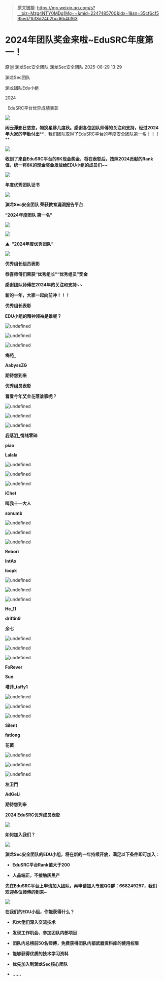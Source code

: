 > **原文链接**: https://mp.weixin.qq.com/s?__biz=Mzg4NTY0MDg1Mg==&mid=2247485700&idx=1&sn=35cf6cf595ed71b18d24b2bcd6b4b163

#  2024年团队奖金来啦~EduSRC年度第一！  
原创 渊龙Sec安全团队  渊龙Sec安全团队   2025-06-29 13:29  
  
渊龙Sec团队  
  
渊龙团队Edu小组  
  
2024  
  
  EduSRC平台优异成绩表彰  
  
  
![](https://mmbiz.qpic.cn/sz_mmbiz_png/fiajytAx7Ibeia6u6Bmaia12uMUh9hBjMrTZq5Z3qJPN8Jx8suXQdpu8iapbfjMaCrtV3icXRfy7j0iaej7I72m4KOlQ/640?wx_fmt=png&from=appmsg "")  
  
  
  
  
  
  
**闲云潭影日悠悠，物换星移几度秋。感谢各位团队师傅的关注和支持，经过2024年大家的辛勤付出****，我们团队取得了EduSRC平台的年度安全团队第一名！！！**  
  
![](https://mmbiz.qpic.cn/sz_mmbiz_jpg/fiajytAx7Ibeia6u6Bmaia12uMUh9hBjMrTL8lZQUK1U5BIicBah2iabHXicpJdHAYibQP3NlRKHu0e4ZeYalCYU4qzFw/640?wx_fmt=jpeg "")  
  
**收到了来自EduSRC平台的8K现金奖金，将在表彰后，按照2024贡献的Rank值，统一将8K的现金奖金发放给EDU小组的成员们~~**  
  
  
  
  
![](https://mmbiz.qpic.cn/sz_mmbiz_png/fiajytAx7IbfN2jIUt2d1PzAXr67fhqV4wqxgGrMRZPW7eKjpNvWibKTHmRTfn8cgHBnVlbECAMQ9S89NRlZMlibg/640?wx_fmt=png&from=appmsg "")  
  
**年度优秀团队证书**  
  
![](https://mmbiz.qpic.cn/sz_mmbiz_gif/fiajytAx7IbfN2jIUt2d1PzAXr67fhqV4bZuWdemthFF4XhSw3o3AVjicbQgUXdaCldDtzAt2U6dicAuD7OicJA9icg/640?wx_fmt=gif&from=appmsg "")  
  
**渊龙Sec安全团队 荣获教育漏洞报告平台**  
  
**“2024年度团队 第一名”**  
  
![](https://mmbiz.qpic.cn/sz_mmbiz_jpg/fiajytAx7Ibeia6u6Bmaia12uMUh9hBjMrTicmamkzXxeekJCcx8K2Y6ib3l8ZJHXdh5fWbztZ83iagsYR2hPCQExVQg/640?wx_fmt=jpeg&from=appmsg "")  
  
![](https://mmbiz.qpic.cn/sz_mmbiz_jpg/fiajytAx7IbfN2jIUt2d1PzAXr67fhqV4RpMSFoWkbRqhVPMibATNgaibNEvvyI4ic2dPumq8LFpviaazib3jibmbgmBw/640?wx_fmt=jpeg&from=appmsg "")  
  
  
  
**▲  “2024年度优秀团队”**  
  
![](https://mmbiz.qpic.cn/sz_mmbiz_png/fiajytAx7IbfN2jIUt2d1PzAXr67fhqV4wqxgGrMRZPW7eKjpNvWibKTHmRTfn8cgHBnVlbECAMQ9S89NRlZMlibg/640?wx_fmt=png&from=appmsg "")  
  
**优秀组长组员表彰**  
  
  
**恭喜师傅们荣获“优秀组长”“优秀组员”奖金**  
  
**感谢团队师傅在2024年的关注和支持~~**  
  
**新的一年，大家一起向前冲！！！**  
  
  
**优秀组长表彰**  
  
**EDU小组的精神领袖是谁呢？**  
  
  
![](https://mmbiz.qpic.cn/sz_mmbiz_jpg/fiajytAx7IbfN2jIUt2d1PzAXr67fhqV4RrfgRpryM2VLvtw89xktXTLiajsPOORkKOfFW17FKShKEt2GM3NhanQ/640?wx_fmt=jpeg&from=appmsg "undefined")  
  
![](https://mmbiz.qpic.cn/sz_mmbiz_jpg/fiajytAx7IbfN2jIUt2d1PzAXr67fhqV4bJ5lxWjL3Ork0YrLI4x1EDVUm8WHASJ6cgzzW45XJd1mTFo49VE3Fg/640?wx_fmt=jpeg&from=appmsg "undefined")  
  
![](https://mmbiz.qpic.cn/sz_mmbiz_jpg/fiajytAx7IbfN2jIUt2d1PzAXr67fhqV4kicC0ZAyA28yJktrrFfEibNPkibAY2smaJg1QCgRO7Xkbo6tFJQIyhEHg/640?wx_fmt=jpeg&from=appmsg "undefined")  
  
**梅苑_**  
  
**AabyssZG**  
  
**期待您到来**  
  
  
  
**优秀组员表彰**  
  
**看看今年奖金花落谁家呢？**  
  
  
![](https://mmbiz.qpic.cn/sz_mmbiz_jpg/fiajytAx7Ibeia6u6Bmaia12uMUh9hBjMrT1CCeffOvmaGticwkAvFAKibv1ZMkc2YzcXY8iaMszvFKjic5AYtGve2KPw/640?wx_fmt=jpeg&from=appmsg "undefined")  
  
![](https://mmbiz.qpic.cn/sz_mmbiz_jpg/fiajytAx7Ibeia6u6Bmaia12uMUh9hBjMrT4yx68NeNxwNqHYF9sb3ZmVmBBfCS28J9yxEtbMSjSibibl3yK0EYoDibg/640?wx_fmt=jpeg&from=appmsg "undefined")  
  
![](https://mmbiz.qpic.cn/sz_mmbiz_jpg/fiajytAx7Ibeia6u6Bmaia12uMUh9hBjMrTceLVnxqkbLPBck5dLceZNHvePnVXtrMfNh0TFOM7z9dmjSS1JntE6Q/640?wx_fmt=jpeg&from=appmsg "undefined")  
  
**我落泪_情绪零碎**  
  
**piao**  
  
**Lalala**  
  
  
![](https://mmbiz.qpic.cn/sz_mmbiz_jpg/fiajytAx7Ibeia6u6Bmaia12uMUh9hBjMrTVbibXZzjpJl32yXicC32rhicpvl7H6rerQyghXqOY13L1urfSnnq8xdcw/640?wx_fmt=jpeg&from=appmsg "undefined")  
  
![](https://mmbiz.qpic.cn/sz_mmbiz_jpg/fiajytAx7Ibeia6u6Bmaia12uMUh9hBjMrTgLWhVaCCubunZhl5IGPvfmoYobNsclk9PhUC8C4sHeXhsyLVbJJG0Q/640?wx_fmt=jpeg&from=appmsg "undefined")  
  
![](https://mmbiz.qpic.cn/sz_mmbiz_jpg/fiajytAx7Ibeia6u6Bmaia12uMUh9hBjMrT1Lx8Vibuo9w8Pp0cwA9cPmjyh8lKZySibaJELM2ytx9ZlVWbKRU5hQ5w/640?wx_fmt=jpeg&from=appmsg "undefined")  
  
**iChet**  
  
**叫我十一大人**  
  
**sonumb**  
  
![](https://mmbiz.qpic.cn/sz_mmbiz_jpg/fiajytAx7Ibeia6u6Bmaia12uMUh9hBjMrTibjDH365VAt9Z4XCore7BL374QatanBehJmDuTlbwHrC7eFgNBpQWJA/640?wx_fmt=jpeg&from=appmsg "undefined")  
  
![](https://mmbiz.qpic.cn/sz_mmbiz_jpg/fiajytAx7Ibeia6u6Bmaia12uMUh9hBjMrTKlLuEADJeg88sxszFjcFVicLQYYl4gcIacydvvHcyp9nUibxexrlIMFQ/640?wx_fmt=jpeg&from=appmsg "undefined")  
  
![](https://mmbiz.qpic.cn/sz_mmbiz_jpg/fiajytAx7Ibeia6u6Bmaia12uMUh9hBjMrTDdfMhHRNibNicNuhIltjJYqWBIic8L9952GRGwCic39AFKLnoQGTmBUTfQ/640?wx_fmt=jpeg&from=appmsg "undefined")  
  
**Rebori**  
  
**IntAx**  
  
**loopk**  
  
  
![](https://mmbiz.qpic.cn/sz_mmbiz_jpg/fiajytAx7Ibeia6u6Bmaia12uMUh9hBjMrT1zibUsia1kHYb8Qs2ibOavjHFaR7KQDeecRmGjvgFpVxT7mqFbmHS8jdg/640?wx_fmt=jpeg&from=appmsg "undefined")  
  
![](https://mmbiz.qpic.cn/sz_mmbiz_jpg/fiajytAx7Ibeia6u6Bmaia12uMUh9hBjMrTuWfKUeibhhDFG9ibWDZY4mxQCvkE1jUMvHgGnlBgNSUYvibFmWqraXPAA/640?wx_fmt=jpeg&from=appmsg "undefined")  
  
![](https://mmbiz.qpic.cn/sz_mmbiz_jpg/fiajytAx7Ibeia6u6Bmaia12uMUh9hBjMrT1tJPibrcgLSJWTfHDEaRacTh5mllN0a679WdtVia3wEev3EwgrKHcVBA/640?wx_fmt=jpeg&from=appmsg "undefined")  
  
**He_11**  
  
**driftin9**  
  
**余七**  
  
  
![](https://mmbiz.qpic.cn/sz_mmbiz_jpg/fiajytAx7Ibeia6u6Bmaia12uMUh9hBjMrT3uB3iaicI6sXbLEI9skYFQkHo5CQ6K9ZY8VgCxg9BU0sbT2AmsMs0z1Q/640?wx_fmt=jpeg&from=appmsg "undefined")  
  
![](https://mmbiz.qpic.cn/sz_mmbiz_jpg/fiajytAx7Ibeia6u6Bmaia12uMUh9hBjMrT8iaLUhOBiaOrA0epn5BXOI7sCRcprSNRq5Ts97nQN9OIPKFiaRaicG3OyA/640?wx_fmt=jpeg&from=appmsg "undefined")  
  
![](https://mmbiz.qpic.cn/sz_mmbiz_jpg/fiajytAx7Ibeia6u6Bmaia12uMUh9hBjMrTZ9bVMd8a9sZ6cHjCliaw44iavP5J1sic5NV1e2vPscAiaZywMh6xLekdzw/640?wx_fmt=jpeg&from=appmsg "undefined")  
  
**FoRever**  
  
**Sun**  
  
**塔菲_taffy1**  
  
  
![](https://mmbiz.qpic.cn/sz_mmbiz_jpg/fiajytAx7Ibeia6u6Bmaia12uMUh9hBjMrTQ9AH3qE2LBg1Cic2jRkzouHGOic27V6UhGmmM1j1DToOzvBLf1Iy3www/640?wx_fmt=jpeg&from=appmsg "undefined")  
  
![](https://mmbiz.qpic.cn/sz_mmbiz_jpg/fiajytAx7Ibeia6u6Bmaia12uMUh9hBjMrTygWTblL8h6z7lbrT8Qxf6ZbVPrvia11WPG7hoevA01VeFhjLoajpibkA/640?wx_fmt=jpeg&from=appmsg "undefined")  
  
![](https://mmbiz.qpic.cn/sz_mmbiz_jpg/fiajytAx7Ibeia6u6Bmaia12uMUh9hBjMrT37E9ur2KDwiaia10AJmRRHuoO94MyBHtNoML0dhb0CnHF6sNTTVccerw/640?wx_fmt=jpeg&from=appmsg "undefined")  
  
**Silent**  
  
**fatlong**  
  
**花菌**  
  
  
![](https://mmbiz.qpic.cn/sz_mmbiz_jpg/fiajytAx7Ibeia6u6Bmaia12uMUh9hBjMrT2zQmVca6Fc6u92kqublGe7ialZjXrxIEK80QWdMbQJFht0gGGh2GS3w/640?wx_fmt=jpeg&from=appmsg "undefined")  
  
![](https://mmbiz.qpic.cn/sz_mmbiz_jpg/fiajytAx7Ibeia6u6Bmaia12uMUh9hBjMrTFR8nJC8CSn9Tu4pfr6NtxZXnMsK8wVpC1K79VaPgribtiad0Kn6DTnWQ/640?wx_fmt=jpeg&from=appmsg "undefined")  
  
![](https://mmbiz.qpic.cn/sz_mmbiz_jpg/fiajytAx7IbfN2jIUt2d1PzAXr67fhqV4kicC0ZAyA28yJktrrFfEibNPkibAY2smaJg1QCgRO7Xkbo6tFJQIyhEHg/640?wx_fmt=jpeg&from=appmsg "undefined")  
  
**左卫門**  
  
**AdGeLi**  
  
**期待您到来**  
  
  
**2024 EduSRC优秀成员表彰**  
  
  
![](https://mmbiz.qpic.cn/sz_mmbiz_png/fiajytAx7IbfN2jIUt2d1PzAXr67fhqV4wqxgGrMRZPW7eKjpNvWibKTHmRTfn8cgHBnVlbECAMQ9S89NRlZMlibg/640?wx_fmt=png&from=appmsg "")  
  
**如何加入我们？**  
  
![](https://mmbiz.qpic.cn/sz_mmbiz_gif/fiajytAx7IbfN2jIUt2d1PzAXr67fhqV4bZuWdemthFF4XhSw3o3AVjicbQgUXdaCldDtzAt2U6dicAuD7OicJA9icg/640?wx_fmt=gif&from=appmsg "")  
  
**渊龙Sec安全团队的EDU小组，将在新的一年持续开放，满足以下条件即可加入：**  
  
- **EduSRC平台Rank值大于200**  
  
- **人品端正，不接触灰黑产**  
  
  
  
**先在EduSRC平台上申请加入团队，再申请加入专属QQ群：668249257，我们欢迎各位师傅的到来~**  
  
![](https://mmbiz.qpic.cn/sz_mmbiz_jpg/fiajytAx7Ibeia6u6Bmaia12uMUh9hBjMrT8ACSeD4ia9CGID6jZOZiatw6Nc6RSBJmjMzLSwEUictBFBdHmwsm2wnyA/640?wx_fmt=jpeg&from=appmsg "")  
  
**在我们的EDU小组，你能获得什么？**  
  
- **和大佬们深入交流技术**  
  
- **发现工作机会、参加团队内部项目**  
  
- **团队内总榜前50名师傅，免费获得团队内部武器资料库的使用权限**  
  
- **能够获得优质的技术学习资料**  
  
- **优先加入到渊龙Sec核心团队**  
  
- **......**  
  
  
  
  
  
